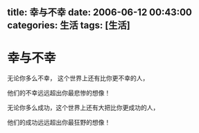 title: 幸与不幸
date: 2006-06-12 00:43:00
categories:  生活
tags: [生活]
---

# 幸与不幸
无论你多么不幸，
这个世界上还有比你更不幸的人，

他们的不幸远远超出你最悲惨的想像！

无论你多么成功，这个世界上还有大把比你更成功的人，

他们的成功远远超出你最狂野的想像！ 